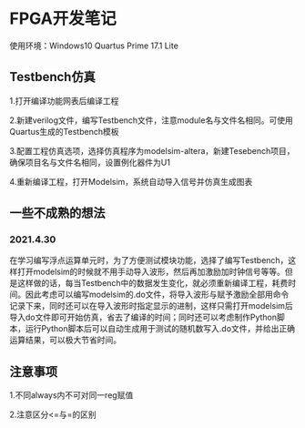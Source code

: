 # FPGA开发笔记

使用环境：Windows10 Quartus Prime 17.1 Lite

## Testbench仿真

1.打开编译功能网表后编译工程

2.新建verilog文件，编写Testbench文件，注意module名与文件名相同。可使用Quartus生成的Testbench模板

3.配置工程仿真选项，选择仿真程序为modelsim-altera，新建Tesebench项目，确保项目名与文件名相同，设置例化器件为U1

4.重新编译工程，打开Modelsim，系统自动导入信号并仿真生成图表

## 一些不成熟的想法

### 2021.4.30

在学习编写浮点运算单元时，为了方便测试模块功能，选择了编写Testbench，这样打开modelsim的时候就不用手动导入波形，然后再加激励加时钟信号等等。但是这样做的话，每当Testbench中的数据发生变化，就必须重新编译工程，耗费时间。因此考虑可以编写modelsim的.do文件，将导入波形与赋予激励全部用命令记录下来，同时还可以在导入波形时指定显示的进制，这样只需打开modelsim后导入do文件即可开始仿真，省去了编译的时间；同时还可以考虑制作Python脚本，运行Python脚本后可以自动生成用于测试的随机数写入.do文件，并给出正确运算结果，可以极大节省时间。

## 注意事项

1.不同always内不可对同一reg赋值

2.注意区分<=与=的区别